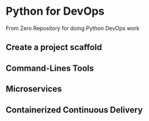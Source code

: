 # Python for DevOps
From Zero Repository for doing Python DevOps work

## Create a project scaffold

## Command-Lines Tools

## Microservices

## Containerized Continuous Delivery
